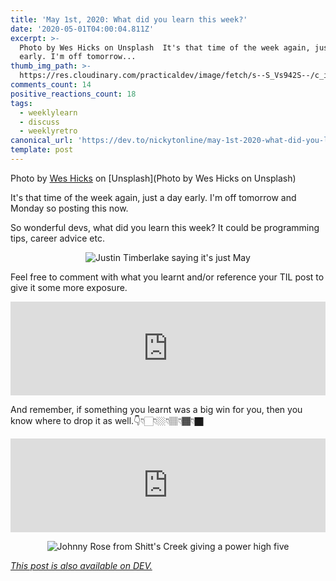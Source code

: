 ```yaml
---
title: 'May 1st, 2020: What did you learn this week?'
date: '2020-05-01T04:00:04.811Z'
excerpt: >-
  Photo by Wes Hicks on Unsplash  It's that time of the week again, just a day
  early. I'm off tomorrow...
thumb_img_path: >-
  https://res.cloudinary.com/practicaldev/image/fetch/s--S_Vs942S--/c_imagga_scale,f_auto,fl_progressive,h_420,q_auto,w_1000/https://dev-to-uploads.s3.amazonaws.com/i/reh35kbnip2qi6itqp82.jpg
comments_count: 14
positive_reactions_count: 18
tags:
  - weeklylearn
  - discuss
  - weeklyretro
canonical_url: 'https://dev.to/nickytonline/may-1st-2020-what-did-you-learn-this-week-448d'
template: post
---
```

Photo by [Wes Hicks](https://unsplash.com/@sickhews?utm_source=unsplash&utm_medium=referral&utm_content=creditCopyText) on [Unsplash](Photo by Wes Hicks on Unsplash)

It's that time of the week again, just a day early. I'm off tomorrow and Monday so posting this now.

So wonderful devs, what did you learn this week? It could be programming tips, career advice etc.

<center>

![Justin Timberlake saying it's just May](https://media.giphy.com/media/l3V0zeekyJuwYOE0M/giphy.gif)

</center>

Feel free to comment with what you learnt and/or reference your TIL post to give it some more exposure.


<iframe class="liquidTag" src="https://dev.to/embed/tag?args=todayilearned" style="border: 0; width: 100%;"></iframe>


And remember, if something you learnt was a big win for you, then you know where to drop it as well.👇👇🏻👇🏼👇🏽👇🏾👇🏿


<iframe class="liquidTag" src="https://dev.to/embed/link?args=https%3A%2F%2Fdev.to%2Fjess%2Fwhat-was-your-win-this-week-4j3b" style="border: 0; width: 100%;"></iframe>


<center>

![Johnny Rose from Shitt's Creek giving a power high five](https://media.giphy.com/media/4QFAH0qZ0LQnIwVYKT/giphy.gif)

</center>

*[This post is also available on DEV.](https://dev.to/nickytonline/may-1st-2020-what-did-you-learn-this-week-448d)*


<script>
const parent = document.getElementsByTagName('head')[0];
const script = document.createElement('script');
script.type = 'text/javascript';
script.src = 'https://cdnjs.cloudflare.com/ajax/libs/iframe-resizer/4.1.1/iframeResizer.min.js';
script.charset = 'utf-8';
script.onload = function() {
    window.iFrameResize({}, '.liquidTag');
};
parent.appendChild(script);
</script>    
